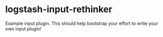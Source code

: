 # logstash-input-rethinker
Example input plugin. This should help bootstrap your effort to write your own input plugin!
